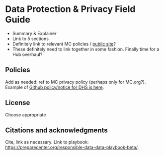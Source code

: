 # Data Protection & Privacy Field Guide
- Summary & Explainer
- Link to 5 sections
- Definitely link to relevant MC policies / [public site](https://www.mercycorps.org/research-resources/responsible-data-toolkit)?
- These definitely need to link together in some fashion. Finally time for a Hub overhaul?

## Policies
Add as needed: ref to MC privacy policy (perhaps only for MC.org?). Example of [Github policy/notice for DHS is here](https://www.dhs.gov/github-privacy-policy-and-notice).

## License
Choose appropriate

## Citations and acknowledgments
Cite, link as necessary.
Link to playbook: https://preparecenter.org/responsible-data-data-playbook-beta/. 
